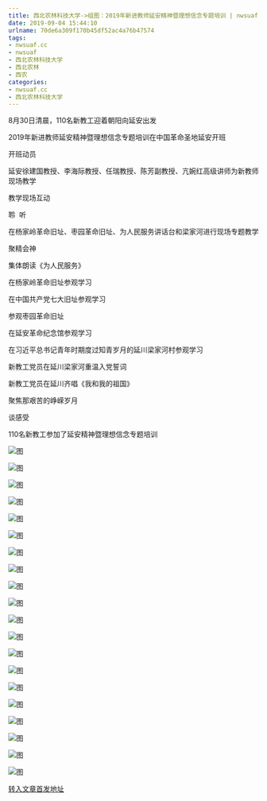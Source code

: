 ```yaml
---
title: 西北农林科技大学->组图：2019年新进教师延安精神暨理想信念专题培训 | nwsuaf.cc
date: 2019-09-04 15:44:10
urlname: 70de6a309f170b45df52ac4a76b47574
tags: 
- nwsuaf.cc
- nwsuaf
- 西北农林科技大学
- 西北农林
- 西农
categories:
- nwsuaf.cc
- 西北农林科技大学
---
```



8月30日清晨，110名新教工迎着朝阳向延安出发

2019年新进教师延安精神暨理想信念专题培训在中国革命圣地延安开班

开班动员

延安徐建国教授、李海际教授、任瑞教授、陈芳副教授、亢婉红高级讲师为新教师现场教学

教学现场互动

聆  听

在杨家岭革命旧址、枣园革命旧址、为人民服务讲话台和梁家河进行现场专题教学

聚精会神

集体朗读《为人民服务》

在杨家岭革命旧址参观学习

在中国共产党七大旧址参观学习

参观枣园革命旧址

在延安革命纪念馆参观学习

在习近平总书记青年时期度过知青岁月的延川梁家河村参观学习

新教工党员在延川梁家河重温入党誓词

新教工党员在延川齐唱《我和我的祖国》

聚焦那艰苦的峥嵘岁月

谈感受

110名新教工参加了延安精神暨理想信念专题培训



![图](https://news.nwsuaf.edu.cn/images/content/2019-09/20190904151401230983.jpg)

![图](https://news.nwsuaf.edu.cn/images/content/2019-09/20190904151334177863.jpg)

![图](https://news.nwsuaf.edu.cn/images/content/2019-09/20190904151309671710.jpg)

![图](https://news.nwsuaf.edu.cn/images/content/2019-09/20190904151242287638.JPG)

![图](https://news.nwsuaf.edu.cn/images/content/2019-09/20190904151201792559.JPG)

![图](https://news.nwsuaf.edu.cn/images/content/2019-09/20190904151137813457.JPG)

![图](https://news.nwsuaf.edu.cn/images/content/2019-09/20190904151116066394.JPG)

![图](https://news.nwsuaf.edu.cn/images/content/2019-09/20190904151052944271.JPG)

![图](https://news.nwsuaf.edu.cn/images/content/2019-09/20190904151027623175.JPG)

![图](https://news.nwsuaf.edu.cn/images/content/2019-09/20190904150947455003.JPG)

![图](https://news.nwsuaf.edu.cn/images/content/2019-09/20190904151450796091.jpg)

![图](https://news.nwsuaf.edu.cn/images/content/2019-09/20190904150927768997.JPG)

![图](https://news.nwsuaf.edu.cn/images/content/2019-09/20190904150902451844.jpg)

![图](https://news.nwsuaf.edu.cn/images/content/2019-09/20190904150818991729.JPG)

![图](https://news.nwsuaf.edu.cn/images/content/2019-09/20190904150802609645.JPG)

![图](https://news.nwsuaf.edu.cn/images/content/2019-09/20190904150711353521.jpg)

![图](https://news.nwsuaf.edu.cn/images/content/2019-09/20190904150645681409.JPG)

![图](https://news.nwsuaf.edu.cn/images/content/2019-09/20190904150619824378.JPG)

![图](https://news.nwsuaf.edu.cn/images/content/2019-09/20190904150554677237.JPG)

![图](https://news.nwsuaf.edu.cn/images/content/2019-09/20190904150451957954.jpg)

[转入文章首发地址](https://news.nwsuaf.edu.cn/xnxw/91569.htm)